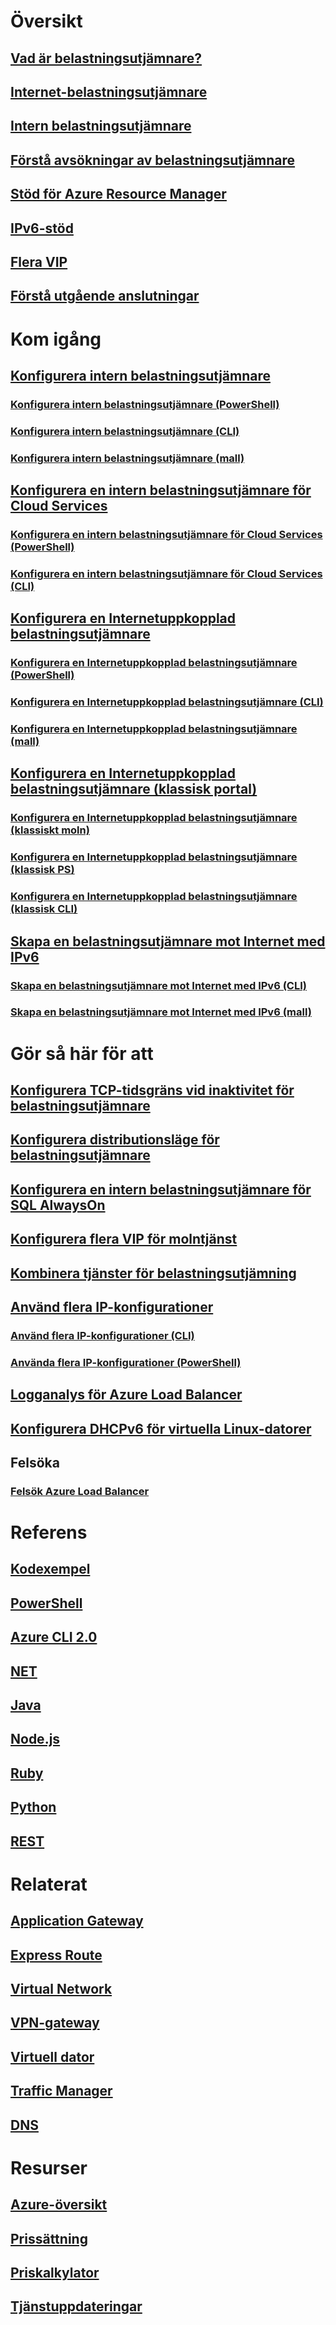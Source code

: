 # Översikt
## [Vad är belastningsutjämnare?](load-balancer-overview.md)
## [Internet-belastningsutjämnare](load-balancer-internet-overview.md)
## [Intern belastningsutjämnare](load-balancer-internal-overview.md)
## [Förstå avsökningar av belastningsutjämnare](load-balancer-custom-probe-overview.md)
## [Stöd för Azure Resource Manager](load-balancer-arm.md)
## [IPv6-stöd](load-balancer-ipv6-overview.md)
## [Flera VIP](load-balancer-multivip-overview.md)
## [Förstå utgående anslutningar](load-balancer-outbound-connections.md)

# Kom igång

## [Konfigurera intern belastningsutjämnare](load-balancer-get-started-ilb-arm-portal.md)
### [Konfigurera intern belastningsutjämnare (PowerShell)](load-balancer-get-started-ilb-arm-ps.md)
### [Konfigurera intern belastningsutjämnare (CLI)](load-balancer-get-started-ilb-arm-cli.md)
### [Konfigurera intern belastningsutjämnare (mall)](load-balancer-get-started-ilb-arm-template.md)

## [Konfigurera en intern belastningsutjämnare för Cloud Services](load-balancer-get-started-ilb-classic-cloud.md)
### [Konfigurera en intern belastningsutjämnare för Cloud Services (PowerShell)](load-balancer-get-started-ilb-classic-ps.md)
### [Konfigurera en intern belastningsutjämnare för Cloud Services (CLI)](load-balancer-get-started-ilb-classic-cli.md)

## [Konfigurera en Internetuppkopplad belastningsutjämnare](load-balancer-get-started-internet-portal.md)
### [Konfigurera en Internetuppkopplad belastningsutjämnare (PowerShell)](load-balancer-get-started-internet-arm-ps.md)
### [Konfigurera en Internetuppkopplad belastningsutjämnare (CLI)](load-balancer-get-started-internet-arm-cli.md)
### [Konfigurera en Internetuppkopplad belastningsutjämnare (mall)](load-balancer-get-started-internet-arm-template.md)

## [Konfigurera en Internetuppkopplad belastningsutjämnare (klassisk portal)](load-balancer-get-started-internet-classic-portal.md)
### [Konfigurera en Internetuppkopplad belastningsutjämnare (klassiskt moln)](load-balancer-get-started-internet-classic-cloud.md)
### [Konfigurera en Internetuppkopplad belastningsutjämnare (klassisk PS)](load-balancer-get-started-internet-classic-ps.md)
### [Konfigurera en Internetuppkopplad belastningsutjämnare (klassisk CLI)](load-balancer-get-started-internet-classic-cli.md)

## [Skapa en belastningsutjämnare mot Internet med IPv6](load-balancer-ipv6-internet-ps.md)
### [Skapa en belastningsutjämnare mot Internet med IPv6 (CLI)](load-balancer-ipv6-internet-cli.md)
### [Skapa en belastningsutjämnare mot Internet med IPv6 (mall)](load-balancer-ipv6-internet-template.md)

# Gör så här för att
## [Konfigurera TCP-tidsgräns vid inaktivitet för belastningsutjämnare](load-balancer-tcp-idle-timeout.md)
## [Konfigurera distributionsläge för belastningsutjämnare](load-balancer-distribution-mode.md)
## [Konfigurera en intern belastningsutjämnare för SQL AlwaysOn](load-balancer-configure-sqlao.md)
## [Konfigurera flera VIP för molntjänst](load-balancer-multivip.md)
## [Kombinera tjänster för belastningsutjämning](../traffic-manager/traffic-manager-load-balancing-azure.md?toc=%2fazure%2fload-balancer%2ftoc.json)
## [Använd flera IP-konfigurationer](load-balancer-multiple-ip.md)
### [Använd flera IP-konfigurationer (CLI)](load-balancer-multiple-ip-cli.md)
### [Använda flera IP-konfigurationer (PowerShell)](load-balancer-multiple-ip-powershell.md)
## [Logganalys för Azure Load Balancer](load-balancer-monitor-log.md)
## [Konfigurera DHCPv6 för virtuella Linux-datorer](load-balancer-ipv6-for-linux.md)
## Felsöka
### [Felsök Azure Load Balancer](load-balancer-troubleshoot.md)

# Referens
## [Kodexempel](https://azure.microsoft.com/en-us/resources/samples/?service=load-balancer)
## [PowerShell](/powershell/module/azurerm.network)
## [Azure CLI 2.0](/cli/azure/network/lb)
## [NET](/dotnet/api/microsoft.azure.management.network.models)
## [Java](/java/api/com.microsoft.azure.management.network)
## [Node.js](http://azure.github.io/azure-sdk-for-node/azure-arm-network/latest/LoadBalancers.html)
## [Ruby](http://www.rubydoc.info/gems/azure_mgmt_network/Azure/ARM/Network/LoadBalancers)
## [Python](http://azure-sdk-for-python.readthedocs.io/en/latest/ref/azure.mgmt.network.operations.html#azure.mgmt.network.operations.LoadBalancersOperations)
## [REST](https://msdn.microsoft.com/library/azure/mt163651.aspx)

# Relaterat
## [Application Gateway](/azure/application-gateway/)
## [Express Route](/azure/expressroute/)
## [Virtual Network](/azure/virtual-network/)
## [VPN-gateway](/azure/vpn-gateway/)
## [Virtuell dator](/azure/virtual-machines/)
## [Traffic Manager](/azure/traffic-manager/)
## [DNS](/azure/dns/)

# Resurser
## [Azure-översikt](https://azure.microsoft.com/roadmap/?category=networking)
## [Prissättning](https://azure.microsoft.com/pricing/details/load-balancer/)
## [Priskalkylator](https://azure.microsoft.com/pricing/calculator/)
## [Tjänstuppdateringar](https://azure.microsoft.com/updates/?product=load-balancer)
